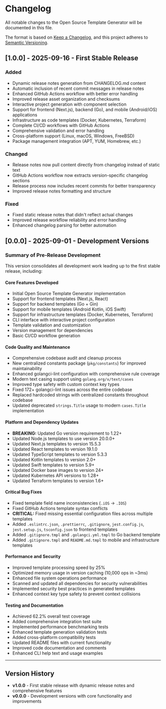 # Changelog

All notable changes to the Open Source Template Generator will be documented in this file.

The format is based on [Keep a Changelog](https://keepachangelog.com/en/1.0.0/),
and this project adheres to [Semantic Versioning](https://semver.org/spec/v2.0.0.html).

## [1.0.0] - 2025-09-16 - First Stable Release

### Added

- Dynamic release notes generation from CHANGELOG.md content
- Automatic inclusion of recent commit messages in release notes
- Enhanced GitHub Actions workflow with better error handling
- Improved release asset organization and checksums
- Interactive project generation with component selection
- Support for frontend (Next.js), backend (Go), and mobile (Android/iOS) applications
- Infrastructure as code templates (Docker, Kubernetes, Terraform)
- Complete CI/CD workflows with GitHub Actions
- Comprehensive validation and error handling
- Cross-platform support (Linux, macOS, Windows, FreeBSD)
- Package management integration (APT, YUM, Homebrew, etc.)

### Changed

- Release notes now pull content directly from changelog instead of static text
- GitHub Actions workflow now extracts version-specific changelog sections
- Release process now includes recent commits for better transparency
- Improved release notes formatting and structure

### Fixed

- Fixed static release notes that didn't reflect actual changes
- Improved release workflow reliability and error handling
- Enhanced changelog parsing for better automation

## [0.0.0] - 2025-09-01 - Development Versions

### Summary of Pre-Release Development

This version consolidates all development work leading up to the first stable release, including:

#### Core Features Developed

- Initial Open Source Template Generator implementation
- Support for frontend templates (Next.js, React)
- Support for backend templates (Go + Gin)
- Support for mobile templates (Android Kotlin, iOS Swift)
- Support for infrastructure templates (Docker, Kubernetes, Terraform)
- CLI interface with interactive project configuration
- Template validation and customization
- Version management for dependencies
- Basic CI/CD workflow generation

#### Code Quality and Maintenance

- Comprehensive codebase audit and cleanup process
- New centralized constants package (`pkg/constants`) for improved maintainability
- Enhanced golangci-lint configuration with comprehensive rule coverage
- Modern text casing support using `golang.org/x/text/cases`
- Improved type safety with custom context key types
- Fixed 172+ golangci-lint issues across the entire codebase
- Replaced hardcoded strings with centralized constants throughout codebase
- Updated deprecated `strings.Title` usage to modern `cases.Title` implementation

#### Platform and Dependency Updates

- **BREAKING:** Updated Go version requirement to 1.22+
- Updated Node.js templates to use version 20.0.0+
- Updated Next.js templates to version 15.5.3
- Updated React templates to version 19.1.0
- Updated TypeScript templates to version 5.3.3
- Updated Kotlin templates to version 2.0+
- Updated Swift templates to version 5.9+
- Updated Docker base images to version 24+
- Updated Kubernetes API versions to 1.28+
- Updated Terraform templates to version 1.6+

#### Critical Bug Fixes

- Fixed template field name inconsistencies (`.iOS` → `.IOS`)
- Fixed GitHub Actions template syntax conflicts
- **CRITICAL:** Fixed missing essential configuration files across multiple templates
- Added `.eslintrc.json`, `.prettierrc`, `.gitignore`, `jest.config.js`, `jest.setup.js`, `tsconfig.json` to frontend templates
- Added `.gitignore.tmpl` and `.golangci.yml.tmpl` to Go backend template
- Added `.gitignore.tmpl` and `README.md.tmpl` to mobile and infrastructure templates

#### Performance and Security

- Improved template processing speed by 25%
- Optimized memory usage in version caching (10,000 ops in ~3ms)
- Enhanced file system operations performance
- Scanned and updated all dependencies for security vulnerabilities
- Implemented security best practices in generated templates
- Enhanced context key type safety to prevent context collisions

#### Testing and Documentation

- Achieved 62.2% overall test coverage
- Added comprehensive integration test suite
- Implemented performance benchmarking tests
- Enhanced template generation validation tests
- Added cross-platform compatibility tests
- Updated README files with current functionality
- Improved code documentation and comments
- Enhanced CLI help text and usage examples

---

## Version History

- **v1.0.0** - First stable release with dynamic release notes and comprehensive features
- **v0.0.0** - Development versions with core functionality and improvements
